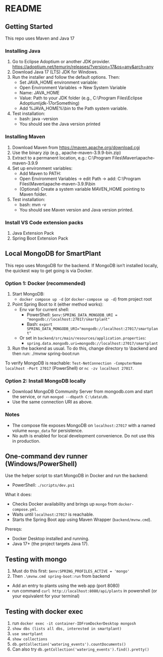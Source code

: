 # README

## Getting Started

This repo uses Maven and Java 17

### Installing Java

1. Go to Eclipse Adoptium or another JDK provider. <https://adoptium.net/temurin/releases/?version=17&os=any&arch=any>
2. Download Java 17 (LTS) JDK for Windows.
3. Run the installer and follow the default options. Then:
   - Set JAVA_HOME environment variable:
   - Open Environment Variables → New System Variable
   - Name: JAVA_HOME
   - Value: Path to your JDK folder (e.g., C:\Program Files\Eclipse Adoptium\jdk-17orSomething)
   - Add %JAVA_HOME%\bin to the Path system variable.
4. Test installation:
   - bash: java -version
   - You should see the Java version printed

### Installing Maven

1. Download Maven from <https://maven.apache.org/download.cgi>
2. Use the binary zip (e.g., apache-maven-3.9.9-bin.zip)
3. Extract to a permanent location, e.g.: C:\Program Files\Maven\apache-maven-3.9.9
4. Set up environment variables:
   - Add Maven to PATH:
   - Open Environment Variables → edit Path → add: C:\Program Files\Maven\apache-maven-3.9.9\bin
   - (Optional) Create a system variable MAVEN_HOME pointing to Maven folder.
5. Test installation:
   - bash: mvn -v
   - You should see Maven version and Java version printed.

### Install VS Code extension packs

1. Java Extension Pack
2. Spring Boot Extension Pack

## Local MongoDB for SmartPlant

This repo uses MongoDB for the backend. If MongoDB isn’t installed locally, the quickest way to get going is via Docker.

### Option 1: Docker (recommended)

1. Start MongoDB:
   - `docker compose up -d` (or `docker-compose up -d`) from project root
2. Point Spring Boot to it (either method works):
   - Env var for current shell:
     - PowerShell: `$env:SPRING_DATA_MONGODB_URI = "mongodb://localhost:27017/smartplant"`
     - Bash: `export SPRING_DATA_MONGODB_URI="mongodb://localhost:27017/smartplant"`
   - Or set in `backend/src/main/resources/application.properties`:
     - `spring.data.mongodb.uri=mongodb://localhost:27017/smartplant`
3. Run the backend as usual. To do this, change directory to \backend and then run: ./mvnw spring-boot:run

To verify MongoDB is reachable: `Test-NetConnection -ComputerName localhost -Port 27017` (PowerShell) or `nc -zv localhost 27017`.

### Option 2: Install MongoDB locally

- Download MongoDB Community Server from mongodb.com and start the service, or run `mongod --dbpath C:\data\db`.
- Use the same connection URI as above.

### Notes

- The compose file exposes MongoDB on `localhost:27017` with a named volume `mongo_data` for persistence.
- No auth is enabled for local development convenience. Do not use this in production.

## One-command dev runner (Windows/PowerShell)

Use the helper script to start MongoDB in Docker and run the backend:

- PowerShell: `./scripts/dev.ps1`

What it does:

- Checks Docker availability and brings up `mongo` from `docker-compose.yml`.
- Waits until `localhost:27017` is reachable.
- Starts the Spring Boot app using Maven Wrapper (`backend/mvnw.cmd`).

Prereqs:

- Docker Desktop installed and running.
- Java 17+ (the project targets Java 17).

## Testing with mongo

1. Must do this first: `$env:SPRING_PROFILES_ACTIVE = 'mongo'`
2. Then `.\mvnw.cmd spring-boot:run` from backend

- Add an entry to plants using the web app (port 8080)
- run command `curl http://localhost:8080/api/plants` in powershell (or your equivalent for your terminal)

## Testing with docker exec

1. run `docker exec -it container-IDFromDockerDesktop mongosh`
2. `show dbs (lists all dbs, interested in smartplant)`
3. `use smartplant`
4. `show collections`
5. `db.getCollection('watering_events').countDocuments()`
6. Can also try `db.getCollection('watering_events').find().pretty()`
